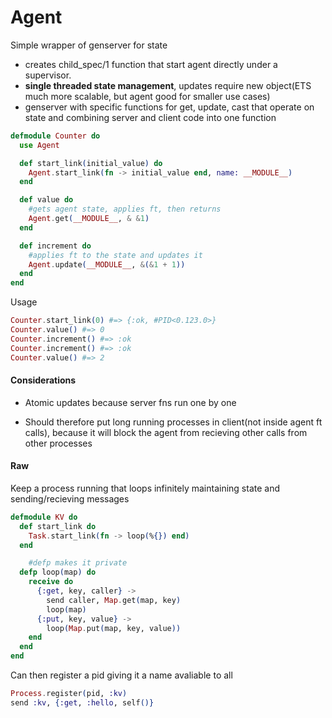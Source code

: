 # Agent

Simple wrapper of genserver for state

-  creates child_spec/1 function that start agent directly under a supervisor.
-  **single threaded state management**, updates require new object(ETS much more scalable, but agent good for smaller use cases)
-  genserver with specific functions for get, update, cast that operate on state and combining server and client code into one function

```elixir
defmodule Counter do
  use Agent 

  def start_link(initial_value) do
    Agent.start_link(fn -> initial_value end, name: __MODULE__)
  end 

  def value do
  	#gets agent state, applies ft, then returns
    Agent.get(__MODULE__, & &1)
  end

  def increment do
  	#applies ft to the state and updates it
    Agent.update(__MODULE__, &(&1 + 1)) 
  end
end
```

Usage

```elixir
Counter.start_link(0) #=> {:ok, #PID<0.123.0>}
Counter.value() #=> 0
Counter.increment() #=> :ok
Counter.increment() #=> :ok
Counter.value() #=> 2
```

#### Considerations

- Atomic updates because server fns run one by one
+ Should therefore put long running processes in client(not inside agent ft calls), because it will block the agent from recieving other calls from other processes

#### Raw

Keep a process running that loops infinitely maintaining state and sending/recieving messages

```elixir
defmodule KV do
  def start_link do
    Task.start_link(fn -> loop(%{}) end)
  end

	#defp makes it private
  defp loop(map) do
    receive do
      {:get, key, caller} ->
        send caller, Map.get(map, key)
        loop(map)
      {:put, key, value} ->
        loop(Map.put(map, key, value))
    end
  end
end
```

Can then register a pid giving it a name avaliable to all

```elixir
Process.register(pid, :kv)
send :kv, {:get, :hello, self()}
```

